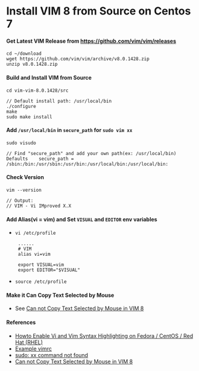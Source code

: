 # Install VIM 8 from Source on Centos 7
  
#### Get Latest VIM Release from <https://github.com/vim/vim/releases>

```
cd ~/download
wget https://github.com/vim/vim/archive/v8.0.1428.zip
unzip v8.0.1428.zip
```

#### Build and Install VIM from Source
```
cd vim-vim-8.0.1428/src

// Default install path: /usr/local/bin
./configure
make
sudo make install
```

#### Add `/usr/local/bin` in `secure_path` for `sudo vim xx`

`sudo visudo`

```
// Find "secure_path" and add your own path(ex: /usr/local/bin)
Defaults    secure_path = /sbin:/bin:/usr/sbin:/usr/bin:/usr/local/bin:/usr/local/bin:
```

#### Check Version

```
vim --version

// Output:
// VIM - Vi IMproved X.X
```

#### Add Alias(vi = vim) and Set `VISUAL` and `EDITOR` env variables 

* `vi /etc/profile`

    
   ```
    ......
    # VIM
    alias vi=vim

    export VISUAL=vim
    export EDITOR="$VISUAL"
    ```

* `source /etc/profile`

#### Make it Can Copy Text Selected by Mouse
* See [Can not Copy Text Selected by Mouse in VIM 8](can-not-copy-text-selected-by-mouse-in-vim-8.md)

#### References
* [Howto Enable Vi and Vim Syntax Highlighting on Fedora / CentOS / Red Hat (RHEL)](http://www.if-not-true-then-false.com/2012/vi-vim-syntax-highlighting-on-fedora-centos-red-hat-rhel/)
* [Example vimrc](http://vim.wikia.com/wiki/Example_vimrc)
* [sudo: xx command not found](https://github.com/northbright/Notes/blob/master/Linux/Commands/sudo-command-not-found.md)
* [Can not Copy Text Selected by Mouse in VIM 8](can-not-copy-text-selected-by-mouse-in-vim-8.md)
